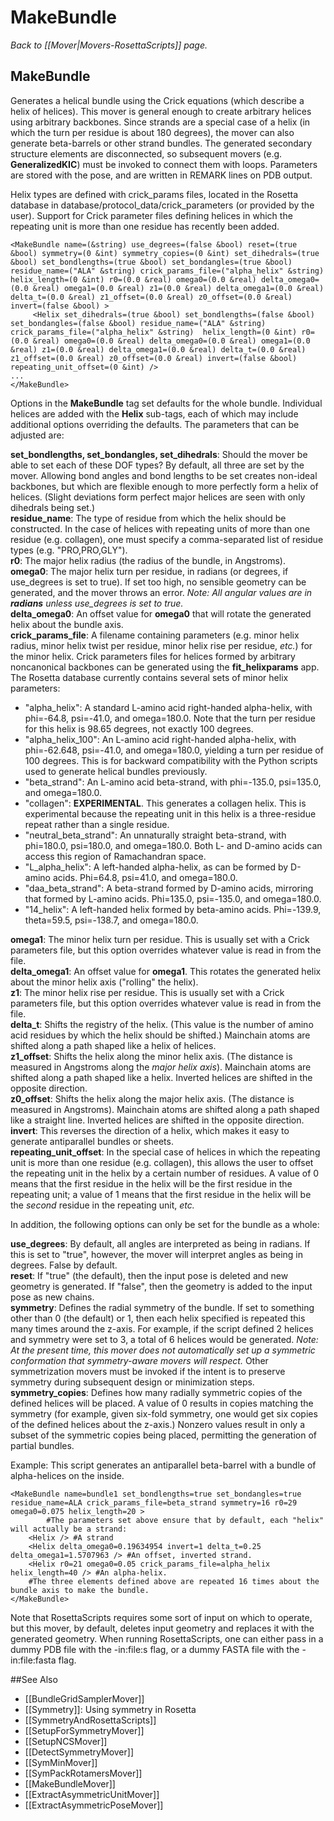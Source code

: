 # MakeBundle
*Back to [[Mover|Movers-RosettaScripts]] page.*
## MakeBundle

Generates a helical bundle using the Crick equations (which describe a helix of helices).  This mover is general enough to create arbitrary helices using arbitrary backbones.  Since strands are a special case of a helix (in which the turn per residue is about 180 degrees), the mover can also generate beta-barrels or other strand bundles.  The generated secondary structure elements are disconnected, so subsequent movers (e.g. <b>GeneralizedKIC</b>) must be invoked to connect them with loops.  Parameters are stored with the pose, and are written in REMARK lines on PDB output.

Helix types are defined with crick_params files, located in the Rosetta database in database/protocol_data/crick_parameters (or provided by the user).  Support for Crick parameter files defining helices in which the repeating unit is more than one residue has recently been added.

```
<MakeBundle name=(&string) use_degrees=(false &bool) reset=(true &bool) symmetry=(0 &int) symmetry_copies=(0 &int) set_dihedrals=(true &bool) set_bondlengths=(true &bool) set_bondangles=(true &bool) residue_name=("ALA" &string) crick_params_file=("alpha_helix" &string)  helix_length=(0 &int) r0=(0.0 &real) omega0=(0.0 &real) delta_omega0=(0.0 &real) omega1=(0.0 &real) z1=(0.0 &real) delta_omega1=(0.0 &real) delta_t=(0.0 &real) z1_offset=(0.0 &real) z0_offset=(0.0 &real) invert=(false &bool) >
     <Helix set_dihedrals=(true &bool) set_bondlengths=(false &bool) set_bondangles=(false &bool) residue_name=("ALA" &string) crick_params_file=("alpha_helix" &string)  helix_length=(0 &int) r0=(0.0 &real) omega0=(0.0 &real) delta_omega0=(0.0 &real) omega1=(0.0 &real) z1=(0.0 &real) delta_omega1=(0.0 &real) delta_t=(0.0 &real) z1_offset=(0.0 &real) z0_offset=(0.0 &real) invert=(false &bool) repeating_unit_offset=(0 &int) />
...
</MakeBundle>
```

Options in the <b>MakeBundle</b> tag set defaults for the whole bundle.  Individual helices are added with the <b>Helix</b> sub-tags, each of which may include additional options overriding the defaults.  The parameters that can be adjusted are:

<b>set_bondlengths, set_bondangles, set_dihedrals</b>: Should the mover be able to set each of these DOF types?  By default, all three are set by the mover.  Allowing bond angles and bond lengths to be set creates non-ideal backbones, but which are flexible enough to more perfectly form a helix of helices.  (Slight deviations form perfect major helices are seen with only dihedrals being set.)<br/>
<b>residue_name</b>: The type of residue from which the helix should be constructed.  In the case of helices with repeating units of more than one residue (e.g. collagen), one must specify a comma-separated list of residue types (e.g. "PRO,PRO,GLY").<br/>
<b>r0</b>: The major helix radius (the radius of the bundle, in Angstroms).<br/>
<b>omega0</b>:  The major helix turn per residue, in radians (or degrees, if use_degrees is set to true).  If set too high, no sensible geometry can be generated, and the mover throws an error.  <i>Note: All angular values are in <b>radians</b> unless use_degrees is set to true.</i><br/>
<b>delta_omega0</b>:  An offset value for <b>omega0</b> that will rotate the generated helix about the bundle axis.<br/>
<b>crick_params_file</b>:  A filename containing parameters (e.g. minor helix radius, minor helix twist per residue, minor helix rise per residue, <i>etc.</i>) for the minor helix.  Crick parameters files for helices formed by arbitrary noncanonical backbones can be generated using the <b>fit_helixparams</b> app.  The Rosetta database currently contains several sets of minor helix parameters:<br/>
- "alpha_helix": A standard L-amino acid right-handed alpha-helix, with phi=-64.8, psi=-41.0, and omega=180.0.  Note that the turn per residue for this helix is 98.65 degrees, not exactly 100 degrees.<br/>
- "alpha_helix_100": An L-amino acid right-handed alpha-helix, with phi=-62.648, psi=-41.0, and omega=180.0, yielding a turn per residue of 100 degrees.  This is for backward compatibility with the Python scripts used to generate helical bundles previously.
- "beta_strand": An L-amino acid beta-strand, with phi=-135.0, psi=135.0, and omega=180.0.<br/>
- "collagen": <b>EXPERIMENTAL</b>.  This generates a collagen helix.  This is experimental because the repeating unit in this helix is a three-residue repeat rather than a single residue.
- "neutral_beta_strand": An unnaturally straight beta-strand, with phi=180.0, psi=180.0, and omega=180.0.  Both L- and D-amino acids can access this region of Ramachandran space.<br/>
- "L_alpha_helix": A left-handed alpha-helix, as can be formed by D-amino acids.  Phi=64.8, psi=41.0, and omega=180.0.<br/>
- "daa_beta_strand": A beta-strand formed by D-amino acids, mirroring that formed by L-amino acids.  Phi=135.0, psi=-135.0, and omega=180.0.<br/>
- "14_helix": A left-handed helix formed by beta-amino acids.  Phi=-139.9, theta=59.5, psi=-138.7, and omega=180.0.<br/>

<b>omega1</b>:  The minor helix turn per residue.  This is usually set with a Crick parameters file, but this option overrides whatever value is read in from the file.<br/>
<b>delta_omega1</b>:  An offset value for <b>omega1</b>.  This rotates the generated helix about the minor helix axis ("rolling" the helix).<br/>
<b>z1</b>:  The minor helix rise per residue.  This is usually set with a Crick parameters file, but this option overrides whatever value is read in from the file.<br/>
<b>delta_t</b>:  Shifts the registry of the helix.  (This value is the number of amino acid residues by which the helix should be shifted.)  Mainchain atoms are shifted along a path shaped like a helix of helices.<br/>
<b>z1_offset</b>:  Shifts the helix along the minor helix axis.  (The distance is measured in Angstroms along the <i>major helix axis</i>).  Mainchain atoms are shifted along a path shaped like a helix.  Inverted helices are shifted in the opposite direction.<br/>
<b>z0_offset</b>:  Shifts the helix along the major helix axis.  (The distance is measured in Angstroms).  Mainchain atoms are shifted along a path shaped like a straight line.  Inverted helices are shifted in the opposite direction.<br/>
<b>invert</b>:  This reverses the direction of a helix, which makes it easy to generate antiparallel bundles or sheets.<br/>
<b>repeating_unit_offset</b>:  In the special case of helices in which the repeating unit is more than one residue (e.g. collagen), this allows the user to offset the repeating unit in the helix by a certain number of residues.  A value of 0 means that the first residue in the helix will be the first residue in the repeating unit; a value of 1 means that the first residue in the helix will be the <i>second</i> residue in the repeating unit, <i>etc.</i><br/>

In addition, the following options can only be set for the bundle as a whole:

<b>use_degrees</b>:  By default, all angles are interpreted as being in radians.  If this is set to "true", however, the mover will interpret angles as being in degrees.  False by default.<br/>
<b>reset</b>:  If "true" (the default), then the input pose is deleted and new geometry is generated.  If "false", then the geometry is added to the input pose as new chains.<br/>
<b>symmetry</b>:  Defines the radial symmetry of the bundle.  If set to something other than 0 (the default) or 1, then each helix specified is repeated this many times around the z-axis.  For example, if the script defined 2 helices and symmetry were set to 3, a total of 6 helices would be generated.  <i>Note:  At the present time, this mover does not automatically set up a symmetric conformation that symmetry-aware movers will respect.</i>  Other symmetrization movers must be invoked if the intent is to preserve symmetry during subsequent design or minimization steps.<br/>
<b>symmetry_copies</b>:  Defines how many radially symmetric copies of the defined helices will be placed.  A value of 0 results in copies matching the symmetry (for example, given six-fold symmetry, one would get six copies of the defined helices about the z-axis.)  Nonzero values result in only a subset of the symmetric copies being placed, permitting the generation of partial bundles.<br/>

Example:  This script generates an antiparallel beta-barrel with a bundle of alpha-helices on the inside.
```
<MakeBundle name=bundle1 set_bondlengths=true set_bondangles=true residue_name=ALA crick_params_file=beta_strand symmetry=16 r0=29 omega0=0.075 helix_length=20 >
        #The parameters set above ensure that by default, each "helix" will actually be a strand:
	<Helix /> #A strand
	<Helix delta_omega0=0.19634954 invert=1 delta_t=0.25 delta_omega1=1.5707963 /> #An offset, inverted strand.
	<Helix r0=21 omega0=0.05 crick_params_file=alpha_helix helix_length=40 /> #An alpha-helix.
	#The three elements defined above are repeated 16 times about the bundle axis to make the bundle.
</MakeBundle>

```

Note that RosettaScripts requires some sort of input on which to operate, but this mover, by default, deletes input geometry and replaces it with the generated geometry.  When running RosettaScripts, one can either pass in a dummy PDB file with the -in:file:s flag, or a dummy FASTA file with the -in:file:fasta flag.


##See Also

* [[BundleGridSamplerMover]]
* [[Symmetry]]: Using symmetry in Rosetta
* [[SymmetryAndRosettaScripts]]
* [[SetupForSymmetryMover]]
* [[SetupNCSMover]]
* [[DetectSymmetryMover]]
* [[SymMinMover]]
* [[SymPackRotamersMover]]
* [[MakeBundleMover]]
* [[ExtractAsymmetricUnitMover]]
* [[ExtractAsymmetricPoseMover]]

